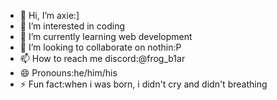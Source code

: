 - 👋 Hi, I’m axie:]
- 👀 I’m interested in coding 
- 🌱 I’m currently learning web development
- 💞️ I’m looking to collaborate on nothin:P
- 📫 How to reach me discord:@frog_b1ar
- 😄 Pronouns:he/him/his
- ⚡ Fun fact:when i was born, i didn't cry and didn't breathing

<!---
binaryspace17/binaryspace17 is a ✨ special ✨ repository because its `README.md` (this file) appears on your GitHub profile.
You can click the Preview link to take a look at your changes.
--->
